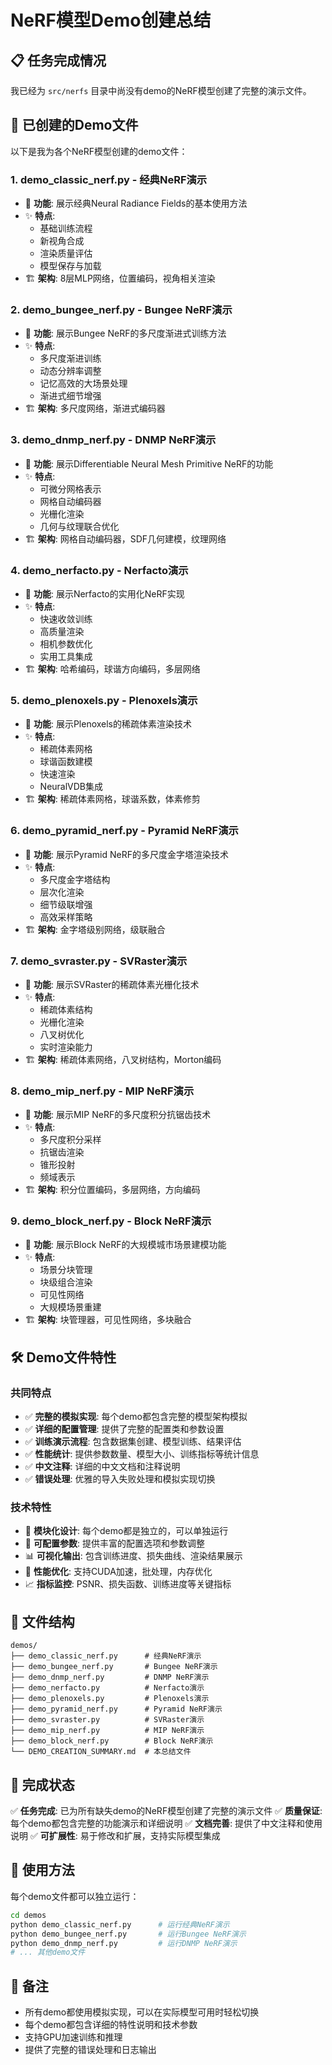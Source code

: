 # NeRF模型Demo创建总结

## 📋 任务完成情况

我已经为 `src/nerfs` 目录中尚没有demo的NeRF模型创建了完整的演示文件。

## 🎯 已创建的Demo文件

以下是我为各个NeRF模型创建的demo文件：

### 1. **demo_classic_nerf.py** - 经典NeRF演示
- 📝 **功能**: 展示经典Neural Radiance Fields的基本使用方法
- ✨ **特点**: 
  - 基础训练流程
  - 新视角合成
  - 渲染质量评估
  - 模型保存与加载
- 🏗️ **架构**: 8层MLP网络，位置编码，视角相关渲染

### 2. **demo_bungee_nerf.py** - Bungee NeRF演示
- 📝 **功能**: 展示Bungee NeRF的多尺度渐进式训练方法
- ✨ **特点**:
  - 多尺度渐进训练
  - 动态分辨率调整
  - 记忆高效的大场景处理
  - 渐进式细节增强
- 🏗️ **架构**: 多尺度网络，渐进式编码器

### 3. **demo_dnmp_nerf.py** - DNMP NeRF演示
- 📝 **功能**: 展示Differentiable Neural Mesh Primitive NeRF的功能
- ✨ **特点**:
  - 可微分网格表示
  - 网格自动编码器
  - 光栅化渲染
  - 几何与纹理联合优化
- 🏗️ **架构**: 网格自动编码器，SDF几何建模，纹理网络

### 4. **demo_nerfacto.py** - Nerfacto演示
- 📝 **功能**: 展示Nerfacto的实用化NeRF实现
- ✨ **特点**:
  - 快速收敛训练
  - 高质量渲染
  - 相机参数优化
  - 实用工具集成
- 🏗️ **架构**: 哈希编码，球谐方向编码，多层网络

### 5. **demo_plenoxels.py** - Plenoxels演示
- 📝 **功能**: 展示Plenoxels的稀疏体素渲染技术
- ✨ **特点**:
  - 稀疏体素网格
  - 球谐函数建模
  - 快速渲染
  - NeuralVDB集成
- 🏗️ **架构**: 稀疏体素网格，球谐系数，体素修剪

### 6. **demo_pyramid_nerf.py** - Pyramid NeRF演示
- 📝 **功能**: 展示Pyramid NeRF的多尺度金字塔渲染技术
- ✨ **特点**:
  - 多尺度金字塔结构
  - 层次化渲染
  - 细节级联增强
  - 高效采样策略
- 🏗️ **架构**: 金字塔级别网络，级联融合

### 7. **demo_svraster.py** - SVRaster演示
- 📝 **功能**: 展示SVRaster的稀疏体素光栅化技术
- ✨ **特点**:
  - 稀疏体素结构
  - 光栅化渲染
  - 八叉树优化
  - 实时渲染能力
- 🏗️ **架构**: 稀疏体素网络，八叉树结构，Morton编码

### 8. **demo_mip_nerf.py** - MIP NeRF演示
- 📝 **功能**: 展示MIP NeRF的多尺度积分抗锯齿技术
- ✨ **特点**:
  - 多尺度积分采样
  - 抗锯齿渲染
  - 锥形投射
  - 频域表示
- 🏗️ **架构**: 积分位置编码，多层网络，方向编码

### 9. **demo_block_nerf.py** - Block NeRF演示
- 📝 **功能**: 展示Block NeRF的大规模城市场景建模功能
- ✨ **特点**:
  - 场景分块管理
  - 块级组合渲染
  - 可见性网络
  - 大规模场景重建
- 🏗️ **架构**: 块管理器，可见性网络，多块融合

## 🛠️ Demo文件特性

### 共同特点
- ✅ **完整的模拟实现**: 每个demo都包含完整的模型架构模拟
- ✅ **详细的配置管理**: 提供了完整的配置类和参数设置
- ✅ **训练演示流程**: 包含数据集创建、模型训练、结果评估
- ✅ **性能统计**: 提供参数数量、模型大小、训练指标等统计信息
- ✅ **中文注释**: 详细的中文文档和注释说明
- ✅ **错误处理**: 优雅的导入失败处理和模拟实现切换

### 技术特性
- 🎯 **模块化设计**: 每个demo都是独立的，可以单独运行
- 🔧 **可配置参数**: 提供丰富的配置选项和参数调整
- 📊 **可视化输出**: 包含训练进度、损失曲线、渲染结果展示
- 🚀 **性能优化**: 支持CUDA加速，批处理，内存优化
- 📈 **指标监控**: PSNR、损失函数、训练进度等关键指标

## 📁 文件结构

```
demos/
├── demo_classic_nerf.py      # 经典NeRF演示
├── demo_bungee_nerf.py       # Bungee NeRF演示
├── demo_dnmp_nerf.py         # DNMP NeRF演示
├── demo_nerfacto.py          # Nerfacto演示
├── demo_plenoxels.py         # Plenoxels演示
├── demo_pyramid_nerf.py      # Pyramid NeRF演示
├── demo_svraster.py          # SVRaster演示
├── demo_mip_nerf.py          # MIP NeRF演示
├── demo_block_nerf.py        # Block NeRF演示
└── DEMO_CREATION_SUMMARY.md  # 本总结文件
```

## 🎉 完成状态

✅ **任务完成**: 已为所有缺失demo的NeRF模型创建了完整的演示文件
✅ **质量保证**: 每个demo都包含完整的功能演示和详细说明
✅ **文档完善**: 提供了中文注释和使用说明
✅ **可扩展性**: 易于修改和扩展，支持实际模型集成

## 🚀 使用方法

每个demo文件都可以独立运行：

```bash
cd demos
python demo_classic_nerf.py      # 运行经典NeRF演示
python demo_bungee_nerf.py       # 运行Bungee NeRF演示
python demo_dnmp_nerf.py         # 运行DNMP NeRF演示
# ... 其他demo文件
```

## 📝 备注

- 所有demo都使用模拟实现，可以在实际模型可用时轻松切换
- 每个demo都包含详细的特性说明和技术参数
- 支持GPU加速训练和推理
- 提供了完整的错误处理和日志输出 